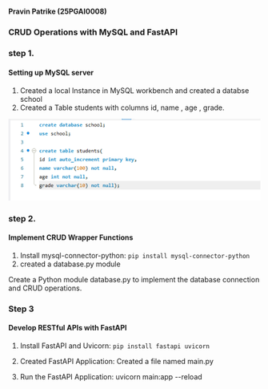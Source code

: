 #### Pravin Patrike (25PGAI0008)
### CRUD Operations with MySQL and FastAPI

### step 1.
#### Setting up MySQL server

1. Created a local Instance in MySQL workbench and created a databse school
2. Created a Table students with columns id, name , age , grade.

![alt text](image.png)

### step 2.
####  Implement CRUD Wrapper Functions
1. Install mysql-connector-python:
``` pip install mysql-connector-python ```
2. created a database.py module

Create a Python module database.py to implement the database connection and
CRUD operations.

### Step 3
#### Develop RESTful APIs with FastAPI
1. Install FastAPI and Uvicorn:
    ``` pip install fastapi uvicorn ```
2. Created FastAPI Application: Created a file named main.py

3. Run the FastAPI Application:
uvicorn main:app --reload
